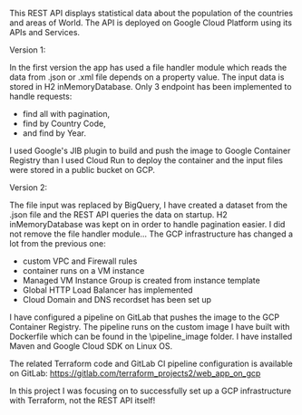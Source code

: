 This REST API displays statistical data about the population of the countries and areas of World.
The API is deployed on Google Cloud Platform using its APIs and Services. 

Version 1:

In the first version the app has used a file handler module which reads the data from .json or .xml
file depends on a property value. The input data is stored in H2 inMemoryDatabase. Only 3 endpoint has been implemented to handle requests:
 - find all with pagination,
 - find by Country Code,
 - and find by Year.

I used Google's JIB plugin to build and push the image to Google Container Registry than I used Cloud Run to deploy the container and the input files were stored in a public bucket on GCP.

Version 2:

The file input was replaced by BigQuery, I have created a dataset from the .json file and the REST API queries the data on startup. H2 inMemoryDatabase was kept on in order to handle pagination easier. I did not remove the file handler module...
The GCP infrastructure has changed a lot from the previous one:
 - custom VPC and Firewall rules
 - container runs on a VM instance
 - Managed VM Instance Group is created from instance template
 - Global HTTP Load Balancer has implemented
 - Cloud Domain and DNS recordset has been set up

I have configured a pipeline on GitLab that pushes the image to the GCP Container Registry.
The pipeline runs on the custom image I have built with Dockerfile which can be found in the \pipeline_image folder.
I have installed Maven and Google Cloud SDK on Linux OS.

The related Terraform code and GitLab CI pipeline configuration is available on GitLab:
https://gitlab.com/terraform_projects2/web_app_on_gcp

In this project I was focusing on to successfully set up a GCP infrastructure with Terraform, not the REST API itself! 
 